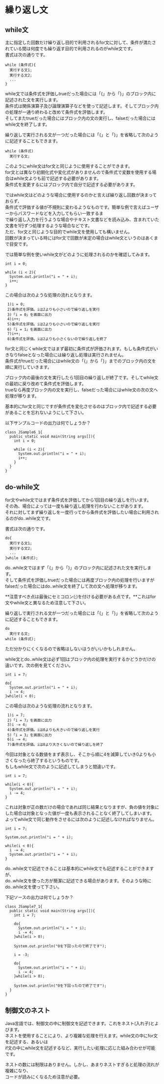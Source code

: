 ﻿# 繰り返し文

## while文
主に指定した回数だけ繰り返し目的で利用されるfor文に対して、条件が満たされている間は何度でも繰り返す目的で利用されるのがwhile文です。<br/>
書式は次の通りです。<br/>

	while (条件式){
	  実行する文1;
	  実行する文2;
	  ...
	}
	
while文では条件式を評価しtrueだった場合には「{」から「}」のブロック内に記述された文を実行します。<br/>
条件式は関係演算子及び論理演算子などを使って記述します。そしてブロック内の処理が一通り終わると改めて条件式を評価します。<br/>
そしてまたtrueだった場合にはブロック内の文の実行し、falseだった場合にはwhile文を終了します。<br/>

繰り返しで実行される文が一つだった場合には「{」と「}」を省略して次のように記述することもできます。<br/>

	while (条件式)
	  実行する文;
	  
このようにwhile文はfor文と同じように使用することができます。<br/>
for文とは異なり初期化式や変化式がありませんので条件式で変数を使用する場合はwhile文よりも前で記述する必要があります。<br/>
条件式を変更するにはブロック内で自分で記述する必要があります。<br/>

ではwhile文はどのような場合に使用するのかと言えば繰り返し回数が決まっておらず、<br/>
条件式で評価する値が不規則に変わるようなものです。簡単な例で言えばユーザーからパスワードなどを入力してもらい一致するま<br/>で繰り返し入力を行うような場合やテキスト文書などを読み込み、含まれていた文書を1行ずつ処理するような場合などです。<br/>
ただ、for文と同じような目的でwhile文を使用しても構いません。<br/>
回数が決まっている時にはfor文で回数が未定の場合はwhile文というのはあくまで目安です。<br/>

では簡単な例を使いwhile文がどのように処理されるのかを確認してみます。<br/>

	int i = 0;
	
	while (i < 2){
	  System.out.println("i = " + i);
	  i++;
	}
	
この場合は次のような処理の流れとなります。<br/>

	 1)i = 0;
	 2)条件式を評価。iは2よりも小さいので繰り返しを実行
	 3)「i = 0」を画面に出力
	 4)i++;
	 5)条件式を評価。iは2よりも小さいので繰り返しを実行
	 6)「i = 1」を画面に出力
	 7)i++;
	 8)条件式を評価。iは2よりも小さくないので繰り返しを終了
	 
for文と同じくwhile文ではまず最初に条件式が評価されます。もしも条件式がいきなりfalseとなった場合には繰り返し処理は実行されません。<br/>
条件式がtrueだった場合にはwhile文の「{」から「}」までのブロック内の文を順に実行していきます。<br/>

ブロック内の最後の文を実行したら1回目の繰り返しが終了です。そしてwhile文の最初に戻り改めて条件式を評価します。<br/>
trueなら再度ブロック内の文を実行し、falseだった場合にはwhile文の次の文へ処理が移ります。<br/>

基本的にfor文と同じですが条件式を変化させるのはブロック内で記述する必要があることを忘れないようにして下さい。<br/>

以下サンプルコードの出力は何でしょうか？<br/>

	class JSample6_1{
	  public static void main(String args[]){
	    int i = 0;
	
	    while (i < 2){
	      System.out.println("i = " + i);
	      i++;
	    }
	  }
	}
	
## do-while文
for文やwhile文ではまず条件式を評価してから1回目の繰り返しを行います。<br/>
その為、場合によっては一度も繰り返し処理を行わないことがあります。<br/>
それに対してまず繰り返しを一度行ってから条件式を評価したい場合に利用されるのがdo..while文です。<br/>

書式は次の通りです。<br/>

	do{
	  実行する文1;
	  実行する文2;
	  ...
	}while (条件式);
	
do..while文ではまず「{」から「}」のブロック内に記述された文を実行します。<br/>
そして条件式を評価しtrueだった場合には再度ブロック内の処理を行いますがfalseだった場合にはdo..while文を終了して次の文へ処理が移ります。<br/>

**注意すべき点は最後にセミコロン(;)を付ける必要がある点です。**これはfor文やwhile文と異なるため注意して下さい。<br/>

繰り返しで実行される文が一つだった場合には「{」と「}」を省略して次のように記述することもできます。<br/>

	do
	  実行する文;
	while (条件式);
	
ただ分かりにくくなるので省略はしないほうがいいかもしれません。<br/>

while文とdo..while文は必ず1回はブロック内の処理を実行するかどうかだけの違いです。次の例を見てください。<br/>

	int i = 7;
	
	do{
	  System.out.println("i = " + i);
	  i -= 4;
	}while(i < 0);
	
この場合は次のような処理の流れとなります。

	 1)i = 7;
	 2)「i = 7」を画面に出力
	 3)i -= 4;
	 4)条件式を評価。iは0よりも大きいので繰り返しを実行
	 5)「i = 3」を画面に出力
	 6)i -= 4;
	 7)条件式を評価。iは0より大きくないので繰り返しを終了
	 
今回は対象となる数値をまず表示し、そこから順に4を減算していき0よりも小さくなったら終了するというものです。<br/>
もしもwhile文で次のように記述してしまうと間違いです。<br/>

	int i = 7;
	
	while(i < 0){
	  System.out.println("i = " + i);
	  i -= 4;
	}
	
これは対象が正の数だけの場合であれば同じ結果となりますが、負の値を対象にした場合は対象となった値が一度も表示されることなく終了してしまいます。<br/>
よってwhile文で同じ動作をさせるには次のように記述しなければなりません。

	int i = 7;
	
	System.out.println("i = " + i);
	
	while(i < 0){
	  i -= 4;
	  System.out.println("i = " + i);
	}
	
do..while文で記述できることは基本的にwhile文でも記述することができますが、<br/>
do..while文を使った方が簡潔に記述できる場合があります。そのような時にdo..while文を使って下さい。<br/>

下記ソースの出力は何でしょうか？<br/>

	class JSample7_1{
	  public static void main(String args[]){
	    int i = 7;
	
	    do{
	      System.out.println("i = " + i);
	      i -= 4;
	    }while(i > 0);
	
	    System.out.println("0を下回ったので終了です");
	
	    i = -3;
	
	    do{
	      System.out.println("i = " + i);
	      i -= 4;
	    }while(i > 0);
	
	    System.out.println("0を下回ったので終了です");
	  }
	}

## 制御文のネスト
Java言語では、制御文の中に制御文を記述できます。これをネスト(入れ子)とよびます。<br/>
ネストを使用することにより、より複雑な処理を行えます。while文の中にfor文を記述する、あるいは<br/>
if文の中にwhile文を記述するなど、実行したい処理に応じた組み合わせが可能です。<br/>

ネストの数には制限はありません。しかし、あまりネストすぎると処理の流れが複雑になり、<br/>
コードが読みにくなるため注意が必要。<br/>

